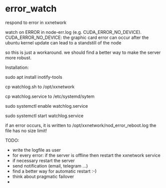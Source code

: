 # error_watch
respond to error in xxnetwork

watch on ERROR in node-err.log (e.g. CUDA_ERROR_NO_DEVICE). 
CUDA_ERROR_NO_DEVICE: the graphic card error can occur after the ubuntu kernel update 
can lead to a standstill of the node

so this is just a workaround. we should find a better way to make the server more robust.

Installation:

sudo apt install inotify-tools

cp watchlog.sh to /opt/xxnetwork

cp watchlog.service to /etc/systemd/sytem

sudo systemctl enable watchlog.service

sudo systemctl start watchlog.service

if an error occurs, it is written to /opt/xxnetwork/nod_error_reboot.log
the file has no size limit!

TODO:
- write the logfile as user
- for every error: if the server is offline then restart the xxnetwork service
- if necessary restart the server
- send notification (email, telegram ...)
- find a better way for automatic restart :-)
- think about pragmatic failover
- 

 
